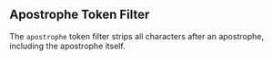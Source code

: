 ## Apostrophe Token Filter

The `apostrophe` token filter strips all characters after an apostrophe, including the apostrophe itself.
